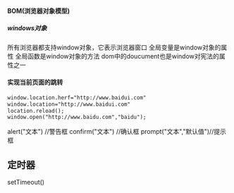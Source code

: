 #### BOM(浏览器对象模型)
##### windows对象
所有浏览器都支持window对象，它表示浏览器窗口
全局变量是window对象的属性
全局函数是window对象的方法
dom中的doucument也是window对宪法的属性之一
#### 实现当前页面的跳转
~~~ html
window.location.herf="http://www.baidui.com"
window.location="http://www.baidui.com"
location.reload();
window.open("http://www.baidu.com","baidu");
~~~
alert("文本") //警告框
confirm("文本") //确认框
prompt("文本","默认值")//提示框
## 定时器
setTimeout()
